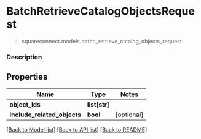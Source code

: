 # BatchRetrieveCatalogObjectsRequest
> squareconnect.models.batch_retrieve_catalog_objects_request

### Description



## Properties
Name | Type | Notes
------------ | ------------- | -------------
**object_ids** | **list[str]** | 
**include_related_objects** | **bool** | [optional] 

[[Back to Model list]](../README.md#documentation-for-models) [[Back to API list]](../README.md#documentation-for-api-endpoints) [[Back to README]](../README.md)


